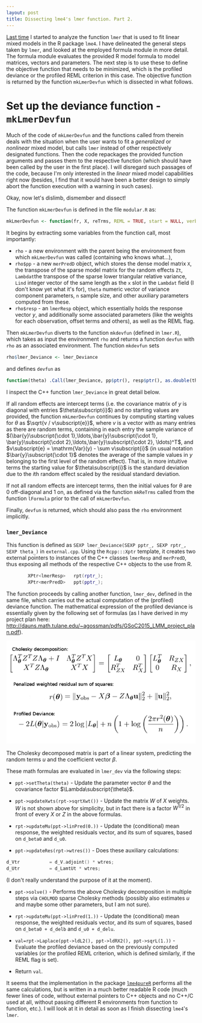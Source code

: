 ```yaml
---
layout: post
title: Dissecting lme4's lmer function. Part 2.
---
```


[Last time](http://agisga.github.io/Dissect_lmer_part1/) I started to analyze the function `lmer` that is used to fit linear mixed models in the R package `lme4`. I have delineated the general steps taken by `lmer`, and looked at the employed formula module in more detail. The formula module evaluates the provided R model formula to model matrices, vectors and parameters. The next step is to use these to define the objective function that needs to be minimized, which is the profiled deviance or the profiled REML criterion in this case. The objective function is returned by the function `mkLmerDevfun` which is dissected in what follows.

# Set up the deviance function - `mkLmerDevfun`

Much of the code of `mkLmerDevfun` and the functions called from therein deals with the situation when the user wants to fit a *generalized* or *nonlinear* mixed model, but calls `lmer` instead of other respectively designated functions. Then the code repackages the provided function arguments and passes them to the respective function (which should have been called by the user in the first place). I will disregard such passages of the code, because I'm only interested in the *linear* mixed model capabilities right now (besides, I find that it would have been a better design to simply abort the function execution with a warning in such cases).

Okay, now let's dislimb, dismember and dissect!

The function `mkLmerDevfun` is defined in the file `modular.R` as:

```R
mkLmerDevfun <- function(fr, X, reTrms, REML = TRUE, start = NULL, verbose=0, control=lmerControl(), ...)
```

It begins by extracting some variables from the function call, most importantly: 

* `rho` - a new environment with the parent being the environment from which `mkLmerDevfun` was called (containing who knows what...),
* `rho$pp` - a new `merPredD` object, which stores the dense model matrix `X`, the transpose of the sparse model matrix for the random effects `Zt`, `Lambdat`the transpose of the sparse lower triangular relative variance, `Lind` integer vector of the same length as the `x` slot in the `Lambdat` field (I don't know yet what it's for), `theta` numeric vector of variance component parameters, `n` sample size, and other auxiliary parameters computed from these.
* `rho$resp` - an `lmerResp` object, which essentially holds the response vector $y$, and additionally some associated parameters (like the weights for each observation, offset terms and others), as well as the REML flag.

Then `mkLmerDevfun` diverts to the function `mkdevfun` (defined in `lmer.R`), which takes as input the environment `rho` and returns a function `devfun` with `rho` as an associated environment. The function `mkdevfun` sets 

```R
rho$lmer_Deviance <- lmer_Deviance
``` 

and defines `devfun` as 

```R
function(theta) .Call(lmer_Deviance, pp$ptr(), resp$ptr(), as.double(theta))
```

I inspect the C++ function `lmer_Deviance` in great detail below.

If all random effects are intercept terms (i.e. the covariance matrix of $y$ is diagonal with entries $\theta\subscript{i}$) and no starting values are provided, the function `mkLmerDevfun` continues by computing starting values for $\theta$ as $\sqrt{v / v\subscript{e}}$, where $v$ is a vector with as many entries as there are random terms, containing in each entry the sample variance of $(\bar{y}\subscript{\cdot 1},\ldots,\bar{y}\subscript{\cdot 1}, \bar{y}\subscript{\cdot 2},\ldots,\bar{y}\subscript{\cdot 2}, \ldots)^T$, and $v\subscript{e} = \mathrm{Var}(y) - \sum v\subscript{i}$ (in usual notation $\bar{y}\subscript{\cdot 1}$ denotes the average of the sample values in $y$ belonging to the first level of the random effect). That is, in more intuitive terms the starting value for $\theta\subscript{i}$ is the standard deviation due to the $i$th random effect scaled by the residual standard deviation. 

If not all random effects are intercept terms, then the initial values for $\theta$ are 0 off-diagonal and 1 on, as defined via the function `mkReTrms` called from the function `lFormula` prior to the call of `mkLmerDevfun`.

Finally, `devfun` is returned, which should also pass the `rho` environment implicitly.

### `lmer_Deviance`

This function is defined as `SEXP lmer_Deviance(SEXP pptr_, SEXP rptr_, SEXP theta_)` in `external.cpp`.
Using the `Rcpp:::Xptr` template, it creates two external pointers to instances of the C++ classes `lmerResp` and `merPredD`, thus exposing all methods of the respective C++ objects to the use from R.

```C++
        XPtr<lmerResp>   rpt(rptr_);
        XPtr<merPredD>   ppt(pptr_);
```

The function proceeds by calling another function, `lmer_dev`, defined in the same file, which carries out the actual computation of the (profiled) deviance function. The mathematical expression of the profiled deviance is essentially given by the following set of formulas (as I have derived in my project plan here: <http://dauns.math.tulane.edu/~agossman/pdfs/GSoC2015_LMM_project_plan.pdf>).

![profiled deviance formulas (PNG image)](/images/profiled_deviance.png?raw=true "profiled_deviance.png")

The Cholesky decomposed matrix is part of a linear system, predicting the random terms $u$ and the coefficient vector $\beta$.

These math formulas are evaluated in `lmer_dev` via the following steps:

* `ppt->setTheta(theta)` - Update the parameter vector $\theta$ and the covariance factor $\Lambda\subscript{\theta}$.

* `ppt->updateXwts(rpt->sqrtXwt())` - Update the matrix $W$ of $X$ weights. $W$ is not shown above for simplicity, but in fact there is a factor $W^{1/2}$ in front of every $X$ or $Z$ in the above formulas.

* `rpt->updateMu(ppt->linPred(0.))` - Update the (conditional) mean response, the weighted residuals vector, and its sum of squares, based on `d_beta0` and `d_u0`.

* `ppt->updateRes(rpt->wtres())` - Does these auxiliary calculations:

```C++
d_Vtr           = d_V.adjoint() * wtres;
d_Utr           = d_LamtUt * wtres;
```

(I don't really understand the purpose of it at the moment).

* `ppt->solve()` - Performs the above Cholesky decomposition in multiple steps via `CHOLMOD` sparse Cholesky methods (possibly also estimates $u$ and maybe some other parameters, but I am not sure).

* `rpt->updateMu(ppt->linPred(1.))` - Update the (conditional) mean response, the weighted residuals vector, and its sum of squares, based on `d_beta0 + d_delb` and `d_u0 + d_delu`. 

* `val=rpt->Laplace(ppt->ldL2(), ppt->ldRX2(), ppt->sqrL(1.))` - Evaluate the profiled deviance based on the previously computed variables (or the profiled REML criterion, which is defined similarly, if the REML flag is set).

* Return `val`.

It seems that the implementation in the package [`lme4pureR`](https://github.com/lme4/lme4pureR) performs all the same calculations, but is written in a much better readable R code (much fewer lines of code, without external pointers to C++ objects and no C++/C used at all, without passing different R environments from function to function, etc.). I will look at it in detail as soon as I finish dissecting `lme4`'s `lmer`.
